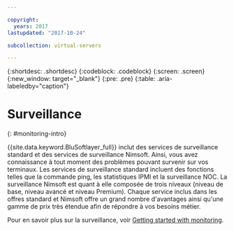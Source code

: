 ```yaml
---

copyright:
  years: 2017
lastupdated: "2017-10-24"

subcollection: virtual-servers

---
```


{:shortdesc: .shortdesc}
{:codeblock: .codeblock}
{:screen: .screen}
{:new_window: target="_blank"}
{:pre: .pre}
{:table: .aria-labeledby="caption"}

# Surveillance
{: #monitoring-intro}

{{site.data.keyword.BluSoftlayer_full}} inclut des services de surveillance standard et des services de surveillance Nimsoft. Ainsi, vous avez connaissance à tout moment des problèmes pouvant survenir sur vos terminaux. Les services de surveillance standard incluent des fonctions telles que la commande ping, les statistiques IPMI et la surveillance NOC. La surveillance Nimsoft est quant à elle composée de trois niveaux (niveau de base, niveau avancé et niveau Premium). Chaque service inclus dans les offres standard et Nimsoft offre un grand nombre d'avantages ainsi qu'une gamme de prix très étendue afin de répondre à vos besoins métier.

Pour en savoir plus sur la surveillance, voir [Getting started with monitoring](/docs/infrastructure/SLmonitoring?topic=slmonitoring-monitoring).
